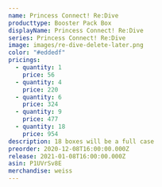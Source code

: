 ```yaml
---
name: Princess Connect! Re:Dive
producttype: Booster Pack Box
displayName: Princess Connect! Re:Dive
series: Princess Connect! Re:Dive
image: images/re-dive-delete-later.png
color: "#eddedf"
pricings:
  - quantity: 1
    price: 56
  - quantity: 4
    price: 220
  - quantity: 6
    price: 324
  - quantity: 9
    price: 477
  - quantity: 18
    price: 954
description: 18 boxes will be a full case
preorder: 2020-12-08T16:00:00.000Z
release: 2021-01-08T16:00:00.000Z
asin: P1UVrSv8E
merchandise: weiss
---
```

